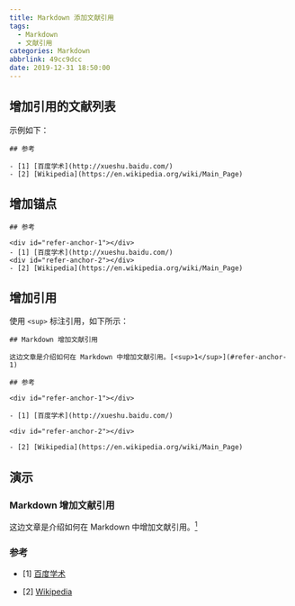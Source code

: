 ```yaml
---
title: Markdown 添加文献引用
tags:
  - Markdown
  - 文献引用
categories: Markdown
abbrlink: 49cc9dcc
date: 2019-12-31 18:50:00
---
```


## 增加引用的文献列表

示例如下：

```
## 参考

- [1] [百度学术](http://xueshu.baidu.com/)
- [2] [Wikipedia](https://en.wikipedia.org/wiki/Main_Page)
```

## 增加锚点

```
## 参考

<div id="refer-anchor-1"></div>
- [1] [百度学术](http://xueshu.baidu.com/)
<div id="refer-anchor-2"></div>
- [2] [Wikipedia](https://en.wikipedia.org/wiki/Main_Page)
```

## 增加引用

使用 `<sup>` 标注引用，如下所示：

```
## Markdown 增加文献引用

这边文章是介绍如何在 Markdown 中增加文献引用。[<sup>1</sup>](#refer-anchor-1)

## 参考

<div id="refer-anchor-1"></div>

- [1] [百度学术](http://xueshu.baidu.com/)

<div id="refer-anchor-2"></div>

- [2] [Wikipedia](https://en.wikipedia.org/wiki/Main_Page)
```

## 演示

### Markdown 增加文献引用

这边文章是介绍如何在 Markdown 中增加文献引用。[<sup>1</sup>](#refer-anchor-1)

### 参考

<div id="refer-anchor-1"></div>

- [1] [百度学术](http://xueshu.baidu.com/)

<div id="refer-anchor-2"></div>

- [2] [Wikipedia](https://en.wikipedia.org/wiki/Main_Page)
